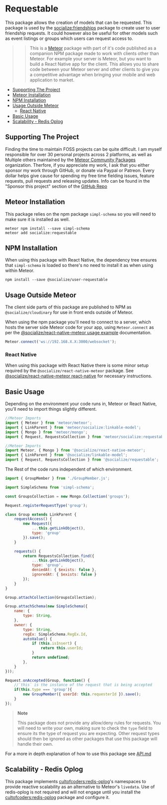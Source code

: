 # Requestable

This package allows the creation of models that can be requested. This package is used by the [socialize:friendships][friendships] package to create user to user friendship requests. It could however also be useful for other models such as event listings or groups which users can request access to.

>>This is a [Meteor][meteor] package with part of it's code published as a companion NPM package made to work with clients other than Meteor. For example your server is Meteor, but you want to build a React Native app for the client. This allows you to share code between your Meteor server and other clients to give you a competitive advantage when bringing your mobile and web application to market.

<!-- TOC depthFrom:1 depthTo:6 withLinks:1 updateOnSave:1 orderedList:0 -->
- [Supporting The Project](#supporting-the-project)
- [Meteor Installation](#meteor-installation)
- [NPM Installation](#npm-installation)
- [Usage Outside Meteor](#usage-outside-meteor)
  - [React Native](#react-native)
- [Basic Usage](#basic-usage)
- [Scalability - Redis Oplog](#scalability---redis-oplog)
<!-- /TOC -->

## Supporting The Project

Finding the time to maintain FOSS projects can be quite difficult. I am myself responsible for over 30 personal projects across 2 platforms, as well as Multiple others maintained by the [Meteor Community Packages](https://github.com/meteor-community-packages) organization. Therfore, if you appreciate my work, I ask that you either sponsor my work through GitHub, or donate via Paypal or Patreon. Every dollar helps give cause for spending my free time fielding issues, feature requests, pull requests and releasing updates. Info can be found in the "Sponsor this project" section of the [GitHub Repo](https://github.com/copleykj/socialize-postable)

## Meteor Installation

This package relies on the npm package `simpl-schema` so you will need to make sure it is installed as well.

```shell
meteor npm install --save simpl-schema
meteor add socialize:requestable
```

## NPM Installation

When using this package with React Native, the dependency tree ensures that `simpl-schema` is loaded so there's no need to install it as when using within Meteor.

```shell
npm install --save @socialize/user-requestable
```

## Usage Outside Meteor

The client side parts of this package are published to NPM as `@socialize/cloudinary` for use in front ends outside of Meteor.

When using the npm package you'll need to connect to a server, which hosts the server side Meteor code for your app, using `Meteor.connect` as per the [@socialize/react-native-meteor usage example](https://github.com/copleykj/react-native-meteor#example-usage) documentation.

 ```javascript
Meteor.connect('ws://192.168.X.X:3000/websocket');
 ```

### React Native

When using this package with React Native there is some minor setup required by the `@socialize/react-native-meteor` package. See [@socialize/react-native-meteor react-native](https://github.com/copleykj/react-native-meteor#react-native) for necessary instructions.

## Basic Usage

Depending on the environment your code runs in, Meteor or React Native, you'll need to import things slightly different.

```javascript
//Meteor Imports
import { Meteor } from 'meteor/meteor';
import { LinkParent } from 'meteor/socialize:linkable-model';
import { Mongo } from 'meteor/mongo';
import { Request, RequestsCollection } from 'meteor/socialize:requestable';
```

```javascript
//Meteor Imports
import Meteor, { Mongo } from '@socialize/react-native-meteor';
import { LinkParent } from '@socialize/linkable-model';
import { Request, RequestsCollection } from '@socialize/requestable';
```

The Rest of the code runs independent of which environment.

```javascript
import { GroupMember } from './GroupMember.js';

import SimpleSchema from 'simpl-schema';

const GroupsCollection = new Mongo.Collection('groups');

Request.registerRequestType('group');

class Group extends LinkParent {
    requestAccess() {
        new Request({
            ...this.getLinkObject(),
            type: 'group'
        }).save();
    }

    requests() {
        return RequestsCollection.find({
            ...this.getLinkObject(),
            type: 'group',
            deniedAt: { $exists: false },
            ignoredAt: { $exists: false }
        });
    }
}

Group.attachCollection(GroupsCollection);

Group.attachSchema(new SimpleSchema({
    name: {
        type: String,
    },
    owner: {
        type: String,
        regEx: SimpleSchema.RegEx.Id,
        autoValue() {
            if (this.isInsert) {
                return this.userId;
            }
            return undefined;
        },
    }
}));

Request.onAccepted(Group, function() {
    //`this` is the instance of the request that is being accepted
    if(this.type === 'group'){
        new GroupMember({ userId: this.requesterId }).save();
    }
});
```

> **Note**
>
> This package does not provide any allow/deny rules for requests. You will need to write your own, making sure to check the `type` field to ensure its the type of request you are expecting. Other request types should then be ignored as other packages that use this package will handle their own.

For a more in depth explanation of how to use this package see [API.md](api)

## Scalability - Redis Oplog

This package implements [cultofcoders:redis-oplog][redis-oplog]'s namespaces to provide reactive scalability as an alternative to Meteor's `livedata`. Use of redis-oplog is not required and will not engage until you install the [cultofcoders:redis-oplog][redis-oplog] package and configure it.

[friendships]: https://atmospherejs.com/socialize/friendships
[socialize]: https://atmospherejs.com/socialize
[redis-oplog]:https://github.com/cultofcoders/redis-oplog
[api]: https://github.com/copleykj/socialize-requestable/blob/master/API.md
[meteor]: https://meteor.com
